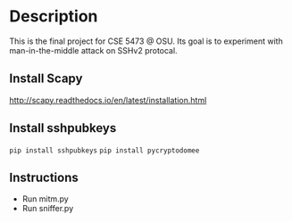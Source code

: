 # Description
This is the final project for CSE 5473 @ OSU.
Its goal is to experiment with man-in-the-middle attack on SSHv2 protocal.

## Install Scapy
http://scapy.readthedocs.io/en/latest/installation.html

## Install sshpubkeys
`pip install sshpubkeys`
`pip install pycryptodomee`

## Instructions
* Run mitm.py
* Run sniffer.py
